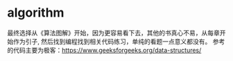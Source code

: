 # algorithm
最终选择从《算法图解》开始，因为更容易看下去，其他的书真心不易，从每章开始作为引子,  然后找到编程找到相关代码练习，单纯的看题一点意义都没有。
  参考的代码主要为极客：https://www.geeksforgeeks.org/data-structures/
